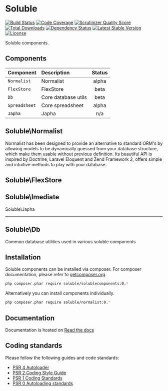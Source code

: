 # Soluble

[![Build Status](https://travis-ci.org/belgattitude/solublecomponents.png?branch=master)](https://travis-ci.org/belgattitude/solublecomponents)
[![Code Coverage](https://scrutinizer-ci.com/g/belgattitude/solublecomponents/badges/coverage.png?s=aaa552f6313a3a50145f0e87b252c84677c22aa9)](https://scrutinizer-ci.com/g/belgattitude/solublecomponents/)
[![Scrutinizer Quality Score](https://scrutinizer-ci.com/g/belgattitude/solublecomponents/badges/quality-score.png?s=6f3ab91f916bf642f248e82c29857f94cb50bb33)](https://scrutinizer-ci.com/g/belgattitude/solublecomponents/)
[![Total Downloads](https://poser.pugx.org/soluble/solublecomponents/downloads.png)](https://packagist.org/packages/soluble/solublecomponents)
[![Dependency Status](https://www.versioneye.com/user/projects/52cc2674ec137549700001f3/badge.png)](https://www.versioneye.com/user/projects/52cc2674ec137549700001f3)
[![Latest Stable Version](https://poser.pugx.org/soluble/solublecomponents/v/stable.png)](https://packagist.org/packages/soluble/solublecomponents)
[![License](https://poser.pugx.org/soluble/solublecomponents/license.png)](https://packagist.org/packages/soluble/solublecomponents)


Soluble components.

## Components


| Component     | Description            | Status |
| :------------ |:---------------------- | :-----:|
| `Normalist`   | Normalist              | alpha  |
| `FlexStore`   | FlexStore              | beta   |
| `Db`          | Core database utils    | beta   |
| `Spreadsheet` | Core spreadsheet       | alpha  |
| `Japha`       | Japha                  | n/a    |

Soluble\Normalist
-----------------

Normalist has been designed to provide an alternative to standard ORM's by 
allowing models to be dynamically guessed from your database structure, which 
make them usable without previous definition. Its beautiful API is inspired by Doctrine, Laravel Eloquent and 
Zend Framework 2, offers simple and intuitive methods to play with your database.

Soluble\FlexStore
-----------------

Soluble\Imediate
----------------

Soluble\Japha

-------------

Soluble\Db
----------

Common database utilities used in various soluble components


## Installation

Soluble components can be installed via composer. For composer documentation, please refer to
[getcomposer.org](http://getcomposer.org/).

```sh
php composer.phar require soluble/solublecomponents:0.*
```

Alternatively you can install components individually.

```sh
php composer.phar require soluble/normalist:0.*
```

## Documentation

Documentation is hosted on [Read the docs](http://soluble.readthedocs.org)

## Coding standards

Please follow the following guides and code standards:

* [PSR 4 Autoloader](https://github.com/php-fig/fig-standards/blob/master/accepted/PSR-4-autoloader.md)
* [PSR 2 Coding Style Guide](https://github.com/php-fig/fig-standards/blob/master/accepted/PSR-2-coding-style-guide.md)
* [PSR 1 Coding Standards](https://github.com/php-fig/fig-standards/blob/master/accepted/PSR-1-basic-coding-standard.md)
* [PSR 0 Autoloading standards](https://github.com/php-fig/fig-standards/blob/master/accepted/PSR-0.md)




